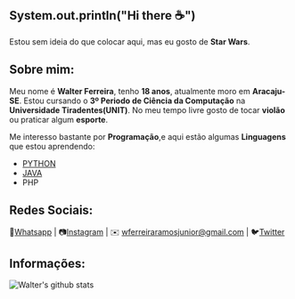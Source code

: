 ## System.out.println("Hi there ☕")
Estou sem ideia do que colocar aqui, mas eu gosto de **Star Wars**.

## Sobre mim:
Meu nome é **Walter Ferreira**, tenho **18 anos**, atualmente moro em **Aracaju-SE**.
 Estou cursando o **3º Periodo de Ciência da Computação** na **Universidade Tiradentes(UNIT)**.
 No meu tempo livre gosto de tocar **violão** ou praticar algum **esporte**.

Me interesso bastante por **Programação**,e aqui estão algumas **Linguagens** que estou aprendendo:
  * [PYTHON ](https://github.com/FerreiraWalter/Python-Padawan)
  * [JAVA](https://github.com/FerreiraWalter/Java4Me)
  * PHP
  
## Redes Sociais:

💬[Whatsapp](wa.me/5579996928345) |
📷[Instagram](https://www.instagram.com/walter.chuno/) |
✉️ wferreiraramosjunior@gmail.com |
🐦[Twitter](https://twitter.com/walter_chuno)


## Informações:

![Walter's github stats](https://github-readme-stats.vercel.app/api?username=FerreiraWalter&show_icons=true&theme=dark)
